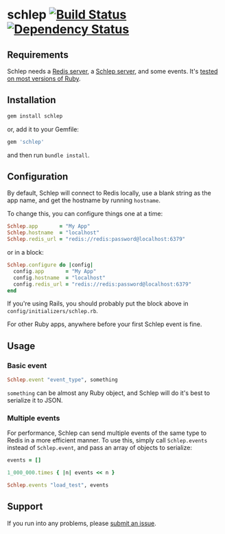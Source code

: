 # schlep [![Build Status](https://secure.travis-ci.org/Movitas/schlep-ruby.png)](https://secure.travis-ci.org/Movitas/schlep-ruby) [![Dependency Status](https://gemnasium.com/Movitas/schlep-ruby.png)](https://gemnasium.com/Movitas/schlep-ruby)

## Requirements

Schlep needs a [Redis server](http://redis.io), a [Schlep server](http://github.com/Movitas/schlep), and some events. It's [tested on most versions of Ruby](https://secure.travis-ci.org/Movitas/schlep-ruby).

## Installation

```sh
gem install schlep
```

or, add it to your Gemfile:

```rb
gem 'schlep'
```

and then run `bundle install`.

## Configuration

By default, Schlep will connect to Redis locally, use a blank string as the app name, and get the hostname by running `hostname`.

To change this, you can configure things one at a time:

```rb
Schlep.app       = "My App"
Schlep.hostname  = "localhost"
Schlep.redis_url = "redis://redis:password@localhost:6379"
```

or in a block:

```rb
Schlep.configure do |config|
  config.app       = "My App"
  config.hostname  = "localhost"
  config.redis_url = "redis://redis:password@localhost:6379"
end
```

If you're using Rails, you should probably put the block above in `config/initializers/schlep.rb`.

For other Ruby apps, anywhere before your first Schlep event is fine.

## Usage

### Basic event

```rb
Schlep.event "event_type", something
```

`something` can be almost any Ruby object, and Schlep will do it's best to serialize it to JSON.

### Multiple events

For performance, Schlep can send multiple events of the same type to Redis in a more efficient manner. To use this, simply call `Schlep.events` instead of `Schlep.event`, and pass an array of objects to serialize:

```rb
events = []

1_000_000.times { |n| events << n }

Schlep.events "load_test", events
```

## Support

If you run into any problems, please [submit an issue](http://github.com/Movitas/schlep-ruby/issues).

